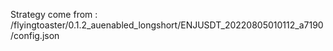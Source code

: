Strategy come from : /flyingtoaster/0.1.2_auenabled_longshort/ENJUSDT_20220805010112_a7190/config.json